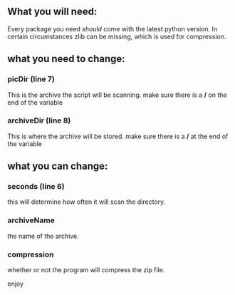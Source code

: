 ## What you will need:
Every package you need *should* come with the latest python version. 
In certain circumstances zlib can be missing, which is used for compression.

## what you need to change:

### picDir (line 7)
This is the archive the script will be scanning. make sure there is a **/** on the end of the variable

### archiveDir (line 8)
This is where the archive will be stored. make sure there is a **/** at the end of the variable

## what you can change:

### seconds (line 6)
this will determine how often it will scan the directory. 

### archiveName
the name of the archive.

### compression
whether or not the program will compress the zip file.

enjoy
